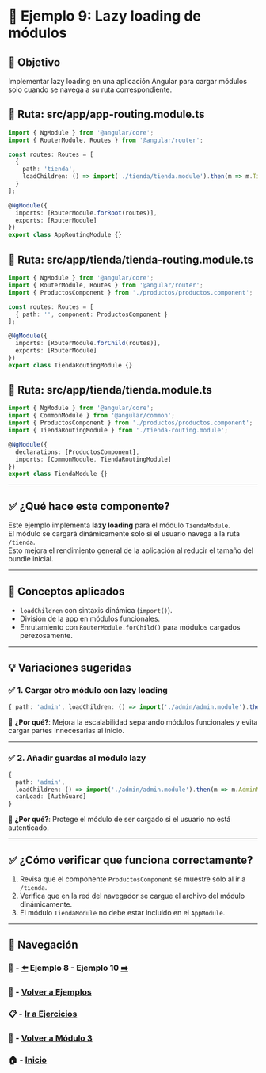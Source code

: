 # 🧪 Ejemplo 9: Lazy loading de módulos

## 🎯 Objetivo  
Implementar lazy loading en una aplicación Angular para cargar módulos solo cuando se navega a su ruta correspondiente.

## 📁 Ruta: src/app/app-routing.module.ts
```ts
import { NgModule } from '@angular/core';
import { RouterModule, Routes } from '@angular/router';

const routes: Routes = [
  {
    path: 'tienda',
    loadChildren: () => import('./tienda/tienda.module').then(m => m.TiendaModule)
  }
];

@NgModule({
  imports: [RouterModule.forRoot(routes)],
  exports: [RouterModule]
})
export class AppRoutingModule {}
```

## 📁 Ruta: src/app/tienda/tienda-routing.module.ts
```ts
import { NgModule } from '@angular/core';
import { RouterModule, Routes } from '@angular/router';
import { ProductosComponent } from './productos/productos.component';

const routes: Routes = [
  { path: '', component: ProductosComponent }
];

@NgModule({
  imports: [RouterModule.forChild(routes)],
  exports: [RouterModule]
})
export class TiendaRoutingModule {}
```

## 📁 Ruta: src/app/tienda/tienda.module.ts
```ts
import { NgModule } from '@angular/core';
import { CommonModule } from '@angular/common';
import { ProductosComponent } from './productos/productos.component';
import { TiendaRoutingModule } from './tienda-routing.module';

@NgModule({
  declarations: [ProductosComponent],
  imports: [CommonModule, TiendaRoutingModule]
})
export class TiendaModule {}
```

---

## ✅ ¿Qué hace este componente?

Este ejemplo implementa **lazy loading** para el módulo `TiendaModule`.  
El módulo se cargará dinámicamente solo si el usuario navega a la ruta `/tienda`.  
Esto mejora el rendimiento general de la aplicación al reducir el tamaño del bundle inicial.

---

## 🧠 Conceptos aplicados

- `loadChildren` con sintaxis dinámica (`import()`).
- División de la app en módulos funcionales.
- Enrutamiento con `RouterModule.forChild()` para módulos cargados perezosamente.

---

## 💡 Variaciones sugeridas

### ✅ 1. Cargar otro módulo con lazy loading

```ts
{ path: 'admin', loadChildren: () => import('./admin/admin.module').then(m => m.AdminModule) }
```

📌 **¿Por qué?**: Mejora la escalabilidad separando módulos funcionales y evita cargar partes innecesarias al inicio.

---

### ✅ 2. Añadir guardas al módulo lazy

```ts
{
  path: 'admin',
  loadChildren: () => import('./admin/admin.module').then(m => m.AdminModule),
  canLoad: [AuthGuard]
}
```

📌 **¿Por qué?**: Protege el módulo de ser cargado si el usuario no está autenticado.

---

## ✅ ¿Cómo verificar que funciona correctamente?

1. Revisa que el componente `ProductosComponent` se muestre solo al ir a `/tienda`.
2. Verifica que en la red del navegador se cargue el archivo del módulo dinámicamente.
3. El módulo `TiendaModule` no debe estar incluido en el `AppModule`.

---

## 🔁 Navegación

### 🧪 - [⬅️](./Ejemplo_8.md) Ejemplo 8 - Ejemplo 10 [➡️](./Ejemplo_10.md)  
### 🧪 - [Volver a Ejemplos](../README.md)  
### 📋 - [Ir a Ejercicios](../../Ejercicios/README.md)  
### 📘 - [Volver a Módulo 3](../../Modulo_3.md)  
### 🏠 - [Inicio](../../../README.md)
